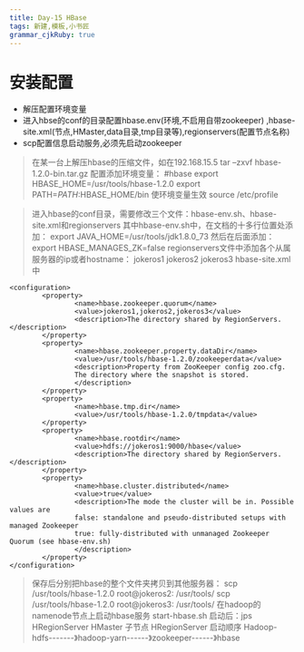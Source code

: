 ```yaml
---
title: Day-15 HBase
tags: 新建,模板,小书匠
grammar_cjkRuby: true
---
```



# 安装配置
- 解压配置环境变量
- 进入hbse的conf的目录配置hbase.env(环境,不启用自带zookeeper) ,hbase-site.xml(节点,HMaster,data目录,tmp目录等),regionservers(配置节点名称)
- scp配置信息启动服务,必须先启动zookeeper

>在某一台上解压hbase的压缩文件，如在192.168.15.5
tar –zxvf hbase-1.2.0-bin.tar.gz
配置添加环境变量：
#hbase
export HBASE_HOME=/usr/tools/hbase-1.2.0
export PATH=$PATH:$HBASE_HOME/bin
使环境变量生效
source /etc/profile

>进入hbase的conf目录，需要修改三个文件：hbase-env.sh、hbase-site.xml和regionservers
其中hbase-env.sh中，在文档的十多行位置处添加：
export JAVA_HOME=/usr/tools/jdk1.8.0_73
然后在后面添加：
export HBASE_MANAGES_ZK=false
regionservers文件中添加各个从属服务器的ip或者hostname：
jokeros1
jokeros2
jokeros3
hbase-site.xml中

``` stylus
<configuration>
        <property>
                <name>hbase.zookeeper.quorum</name>
                <value>jokeros1,jokeros2,jokeros3</value>
                <description>The directory shared by RegionServers.</description>
        </property>
        <property>
                <name>hbase.zookeeper.property.dataDir</name>
                <value>/usr/tools/hbase-1.2.0/zookeeperdata</value>
                <description>Property from ZooKeeper config zoo.cfg.
                The directory where the snapshot is stored.
                </description>
        </property>
        <property>
                <name>hbase.tmp.dir</name>
                <value>/usr/tools/hbase-1.2.0/tmpdata</value>
        </property>
        <property>
                <name>hbase.rootdir</name>
                <value>hdfs://jokeros1:9000/hbase</value>
                <description>The directory shared by RegionServers.</description>
        </property>
        <property>
                <name>hbase.cluster.distributed</name>
                <value>true</value>
                <description>The mode the cluster will be in. Possible values are
                false: standalone and pseudo-distributed setups with managed Zookeeper
                true: fully-distributed with unmanaged Zookeeper Quorum (see hbase-env.sh)
                </description>
        </property>
</configuration>
```

>保存后分别把hbase的整个文件夹拷贝到其他服务器：
scp /usr/tools/hbase-1.2.0 root@jokeros2: /usr/tools/
scp /usr/tools/hbase-1.2.0 root@jokeros3: /usr/tools/
在hadoop的namenode节点上启动hbase服务
start-hbase.sh
启动后：jps
HRegionServer
HMaster
子节点
HRegionServer
启动顺序
Hadoop-hdfs-------》hadoop-yarn------》zookeeper------》hbase

